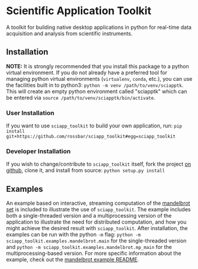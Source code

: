 # Scientific Application Toolkit

A toolkit for building native desktop applications in python
for real-time data acquisition and analysis from scientific instruments.

## Installation

**NOTE:** It is strongly recommended that you install this package to a python
virtual environment.
If you do not already have a preferred tool for managing python virtual
environments (`virtualenv`, `conda`, etc.), you can use the facilities built
in to python3: `python -m venv /path/to/venv/sciapptk`.
This will create an empty python environment called "sciapptk" which can be
entered via `source /path/to/venv/sciapptk/bin/activate`.

### User Installation

If you want to use `sciapp_toolkit` to build your own application, run:
`pip install git+https://github.com/rossbar/sciapp_toolkit#egg=sciapp_toolkit`

### Developer Installation

If you wish to change/contribute to `sciapp_toolkit` itself, fork the project
[on github](https://github.com/rossbar/sciapp_toolkit), clone it, and 
install from source: `python setup.py install`

## Examples

An example based on interactive, streaming computation of the 
[mandelbrot set](https://en.wikipedia.org/wiki/Mandelbrot_set) is included to
illustrate the use of `sciapp_toolkit`.
The example includes both a single-threaded version and a multiprocessing
version of the application to illustrate the need for distributed computation,
and how you might achieve the desired result with `sciapp_toolkit`.
After installation, the examples can be run with the python `-m` flag:
`python -m sciapp_toolkit.examples.mandelbrot.main` for the single-threaded 
version and `python -m sciapp_toolkit.examples.mandelbrot.mp_main` for the
multiprocessing-based version.
For more specific information about the example, check out the 
[mandelbrot example README](https://github.com/rossbar/sciapp_toolkit/blob/master/sciapp_toolkit/examples/mandelbrot/README.md).
